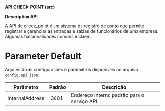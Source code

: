 **API CHECK-POINT (src)**

**Description API**

A API de check_point é um sistema de registro de ponto que permite registrar e gerenciar as entradas e saídas de funcionários de uma empresa. Algumas funcionalidades comuns incluem:

# Parameter	Default

Aqui estão as configurações e parâmetros disponíveis no arquivo `config.api.json`.

| Parâmetro        | Padrão         | Descrição
|------------------|----------------|-----------------------------------------------|
| InternalAddress  | :3001          | Endereço interno padrão para o serviço API.  |
